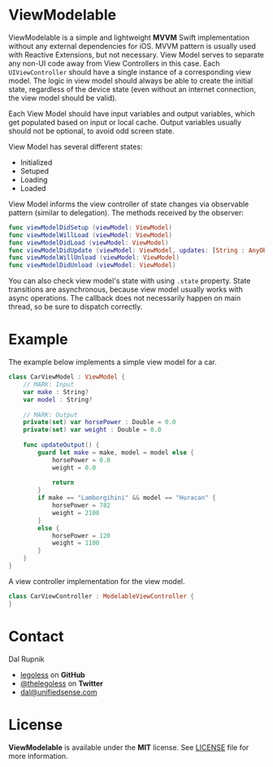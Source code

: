 # ViewModelable

ViewModelable is a simple and lightweight **MVVM** Swift implementation without any external dependencies for iOS. MVVM pattern is usually used with Reactive Extensions, but not necessary. View Model serves to separate any non-UI code away from View Controllers in this case. Each `UIViewController` should have a single instance of a corresponding view model. The logic in view model should always be able to create the initial state, regardless of the device state (even without an internet connection, the view model should be valid).

Each View Model should have input variables and output variables, which get populated based on input or local cache. Output variables usually should not be optional, to avoid odd screen state.

View Model has several different states:

- Initialized
- Setuped
- Loading
- Loaded

View Model informs the view controller of state changes via observable pattern (similar to delegation). The methods received by the observer:

```swift
func viewModelDidSetup (viewModel: ViewModel)
func viewModelWillLoad (viewModel: ViewModel)
func viewModelDidLoad (viewModel: ViewModel)
func viewModelDidUpdate (viewModel: ViewModel, updates: [String : AnyObject])
func viewModelWillUnload (viewModel: ViewModel)
func viewModelDidUnload (viewModel: ViewModel)
```

You can also check view model's state with using `.state` property. State transitions are asynchronous, because view model usually works with async operations. The callback does not necessarily happen on main thread, so be sure to dispatch correctly.

# Example

The example below implements a simple view model for a car.

```swift
class CarViewModel : ViewModel {
    // MARK: Input
    var make : String?
    var model : String?
    
    // MARK: Output
    private(set) var horsePower : Double = 0.0
    private(set) var weight : Double = 0.0
    
    func updateOutput() {
        guard let make = make, model = model else {
            horsePower = 0.0
            weight = 0.0
            
            return
        }
        if make == "Lamborgihini" && model == "Huracan" {
            horsePower = 782
            weight = 2100
        }
        else {
            horsePower = 120
            weight = 1100
        }
    }
}
```

A view controller implementation for the view model.

```swift
class CarViewController : ModelableViewController {
}

```

Contact
======

Dal Rupnik

- [legoless](https://github.com/legoless) on **GitHub**
- [@thelegoless](https://twitter.com/thelegoless) on **Twitter**
- [dal@unifiedsense.com](mailto:dal@unifiedsense.com)

License
======

**ViewModelable** is available under the **MIT** license. See [LICENSE](https://github.com/Legoless/ViewModelable/blob/master/LICENSE) file for more information.
